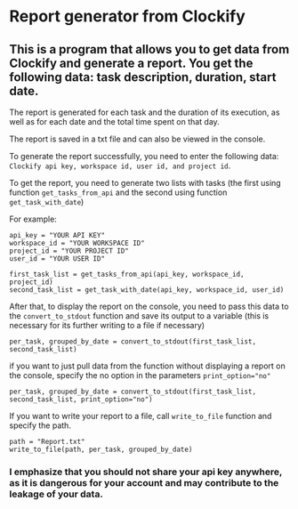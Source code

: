 # Report generator from Clockify

## This is a program that allows you to get data from Clockify and generate a report. You get the following data: task description, duration, start date.

The report is generated for each task and the duration of its execution, as well as for each date and the total time spent on that day.

The report is saved in a txt file and can also be viewed in the console.

To generate the report successfully, you need to enter the following data: ``Clockify api key, workspace id, user id, and project id``. 

To get the report, you need to generate two lists with tasks (the first using function ``get_tasks_from_api`` and the second using function ``get_task_with_date``)

For example:

```
api_key = "YOUR API KEY"
workspace_id = "YOUR WORKSPACE ID"
project_id = "YOUR PROJECT ID"
user_id = "YOUR USER ID"

first_task_list = get_tasks_from_api(api_key, workspace_id, project_id)
second_task_list = get_task_with_date(api_key, workspace_id, user_id)
```
After that, to display the report on the console, you need to pass this data to the ``convert_to_stdout`` function and save its output to a variable (this is necessary for its further writing to a file if necessary)
```
per_task, grouped_by_date = convert_to_stdout(first_task_list, second_task_list)
```
if you want to just pull data from the function without displaying a report on the console, specify the no option in the parameters ``print_option="no"``
```
per_task, grouped_by_date = convert_to_stdout(first_task_list, second_task_list, print_option="no")
```

If you want to write your report to a file, call ``write_to_file`` function and specify the path. 
```
path = "Report.txt"
write_to_file(path, per_task, grouped_by_date)
```

### I emphasize that you should not share your api key anywhere, as it is dangerous for your account and may contribute to the leakage of your data.

